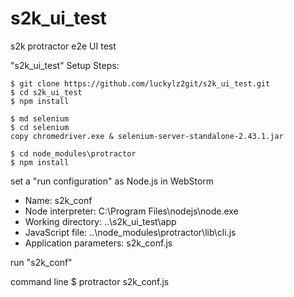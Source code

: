 s2k_ui_test
===========

s2k protractor e2e UI test

"s2k_ui_test" Setup Steps:

    $ git clone https://github.com/luckylz2git/s2k_ui_test.git
    $ cd s2k_ui_test
    $ npm install

    $ md selenium
    $ cd selenium
    copy chromedriver.exe & selenium-server-standalone-2.43.1.jar

    $ cd node_modules\protractor
    $ npm install

set a "run configuration" as Node.js in WebStorm

 - Name: s2k_conf
 - Node interpreter: C:\Program Files\nodejs\node.exe
 - Working directory: ..\s2k_ui_test\app
 - JavaScript file: ..\node_modules\protractor\lib\cli.js
 - Application parameters: s2k_conf.js

run "s2k_conf"

command line
    $ protractor s2k_conf.js